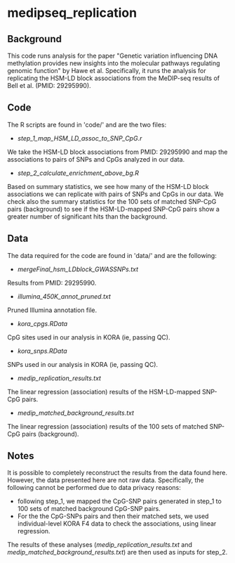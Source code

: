 # medipseq_replication

## Background

This code runs analysis for the paper "Genetic variation influencing DNA methylation provides new insights into the molecular pathways regulating genomic function" by Hawe et al. Specifically, it runs the analysis for replicating the HSM-LD block associations from the MeDIP-seq results of Bell et al. (PMID: 29295990).

## Code

The R scripts are found in 'code/' and are the two files: 

* *step_1_map_HSM_LD_assoc_to_SNP_CpG.r*

We take the HSM-LD block associations from PMID: 29295990 and map the associations to pairs of SNPs and CpGs analyzed in our data. 

* *step_2_calculate_enrichment_above_bg.R*

Based on summary statistics, we see how many of the HSM-LD block associations we can replicate with pairs of SNPs and CpGs in our data.  We check also the summary statistics for the 100 sets of matched SNP-CpG pairs (background) to see if the HSM-LD-mapped SNP-CpG pairs show a greater number of significant hits than the background. 

## Data

The data required for the code are found in 'data/' and are the following:

* *mergeFinal_hsm_LDblock_GWASSNPs.txt*

Results from PMID: 29295990.

* *illumina_450K_annot_pruned.txt*

Pruned Illumina annotation file. 

* *kora_cpgs.RData*

CpG sites used in our analysis in KORA (ie, passing QC).

* *kora_snps.RData*

SNPs used in our analysis in KORA (ie, passing QC).

* *medip_replication_results.txt*

The linear regression (association) results of the HSM-LD-mapped SNP-CpG pairs.

* *medip_matched_background_results.txt*

The linear regression (association) results of the 100 sets of matched SNP-CpG pairs (background).

## Notes

It is possible to completely reconstruct the results from the data found here. However, the data presented here are not raw data. Specifically, the following cannot be performed due to data privacy reasons: 

* following step_1, we mapped the CpG-SNP pairs generated in step_1 to 100 sets of matched background CpG-SNP pairs. 
* For the the CpG-SNPs pairs and then their matched sets, we used individual-level KORA F4 data to check the associations, using linear regression. 

The results of these analyses (*medip_replication_results.txt* and *medip_matched_background_results.txt*) are then used as inputs for step_2.
